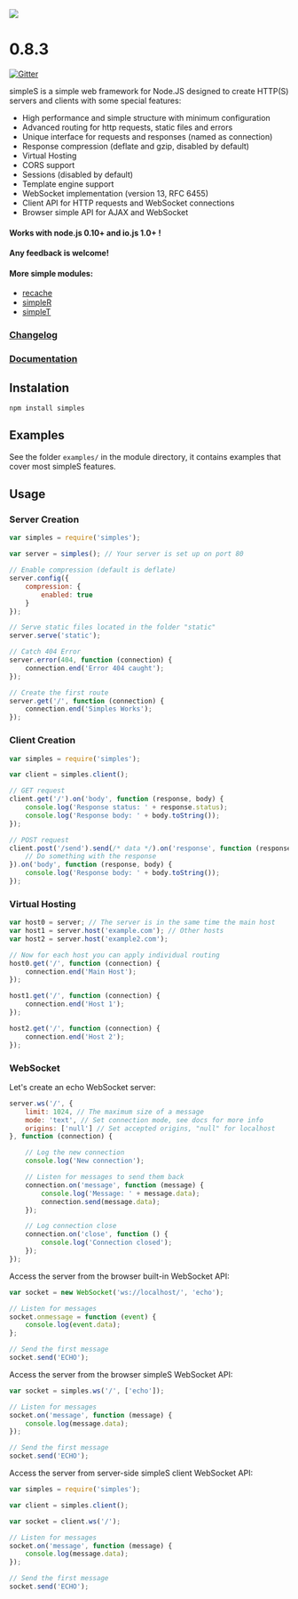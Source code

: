 <img src="https://raw.github.com/micnic/simpleS/master/logo.png"/>

# 0.8.3

[![Gitter](https://badges.gitter.im/simples.png)](https://gitter.im/micnic/simpleS)

simpleS is a simple web framework for Node.JS designed to create HTTP(S) servers and clients with some special features:

- High performance and simple structure with minimum configuration
- Advanced routing for http requests, static files and errors
- Unique interface for requests and responses (named as connection)
- Response compression (deflate and gzip, disabled by default)
- Virtual Hosting
- CORS support
- Sessions (disabled by default)
- Template engine support
- WebSocket implementation (version 13, RFC 6455)
- Client API for HTTP requests and WebSocket connections
- Browser simple API for AJAX and WebSocket

#### Works with node.js 0.10+ and io.js 1.0+ !
#### Any feedback is welcome!

#### More simple modules:
- [recache](https://www.npmjs.com/package/recache)
- [simpleR](https://www.npmjs.com/package/simpler)
- [simpleT](https://www.npmjs.com/package/simplet)

### [Changelog](https://github.com/micnic/simpleS/wiki/Changelog)
### [Documentation](https://github.com/micnic/simpleS/wiki/Documentation)

## Instalation

    npm install simples

## Examples

See the folder `examples/` in the module directory, it contains examples that cover most simpleS features.

## Usage

### Server Creation

```js
var simples = require('simples');

var server = simples(); // Your server is set up on port 80

// Enable compression (default is deflate)
server.config({
    compression: {
        enabled: true
    }
});

// Serve static files located in the folder "static"
server.serve('static');

// Catch 404 Error
server.error(404, function (connection) {
    connection.end('Error 404 caught');
});

// Create the first route
server.get('/', function (connection) {
    connection.end('Simples Works');
});
```

### Client Creation

```js
var simples = require('simples');

var client = simples.client();

// GET request
client.get('/').on('body', function (response, body) {
    console.log('Response status: ' + response.status);
    console.log('Response body: ' + body.toString());
});

// POST request
client.post('/send').send(/* data */).on('response', function (response) {
    // Do something with the response
}).on('body', function (response, body) {
    console.log('Response body: ' + body.toString());
});
```

### Virtual Hosting

```js
var host0 = server; // The server is in the same time the main host
var host1 = server.host('example.com'); // Other hosts
var host2 = server.host('example2.com');

// Now for each host you can apply individual routing
host0.get('/', function (connection) {
    connection.end('Main Host');
});

host1.get('/', function (connection) {
    connection.end('Host 1');
});

host2.get('/', function (connection) {
    connection.end('Host 2');
});
```

### WebSocket

Let's create an echo WebSocket server:

```js
server.ws('/', {
    limit: 1024, // The maximum size of a message
    mode: 'text', // Set connection mode, see docs for more info
    origins: ['null'] // Set accepted origins, "null" for localhost
}, function (connection) {

    // Log the new connection
    console.log('New connection');

    // Listen for messages to send them back
    connection.on('message', function (message) {
        console.log('Message: ' + message.data);
        connection.send(message.data);
    });

    // Log connection close
    connection.on('close', function () {
        console.log('Connection closed');
    });
});
```

Access the server from the browser built-in WebSocket API:

```js
var socket = new WebSocket('ws://localhost/', 'echo');

// Listen for messages
socket.onmessage = function (event) {
    console.log(event.data);
};

// Send the first message
socket.send('ECHO');
```

Access the server from the browser simpleS WebSocket API:

```js
var socket = simples.ws('/', ['echo']);

// Listen for messages
socket.on('message', function (message) {
    console.log(message.data);
});

// Send the first message
socket.send('ECHO');
```

Access the server from server-side simpleS client WebSocket API:

```js
var simples = require('simples');

var client = simples.client();

var socket = client.ws('/');

// Listen for messages
socket.on('message', function (message) {
    console.log(message.data);
});

// Send the first message
socket.send('ECHO');
```